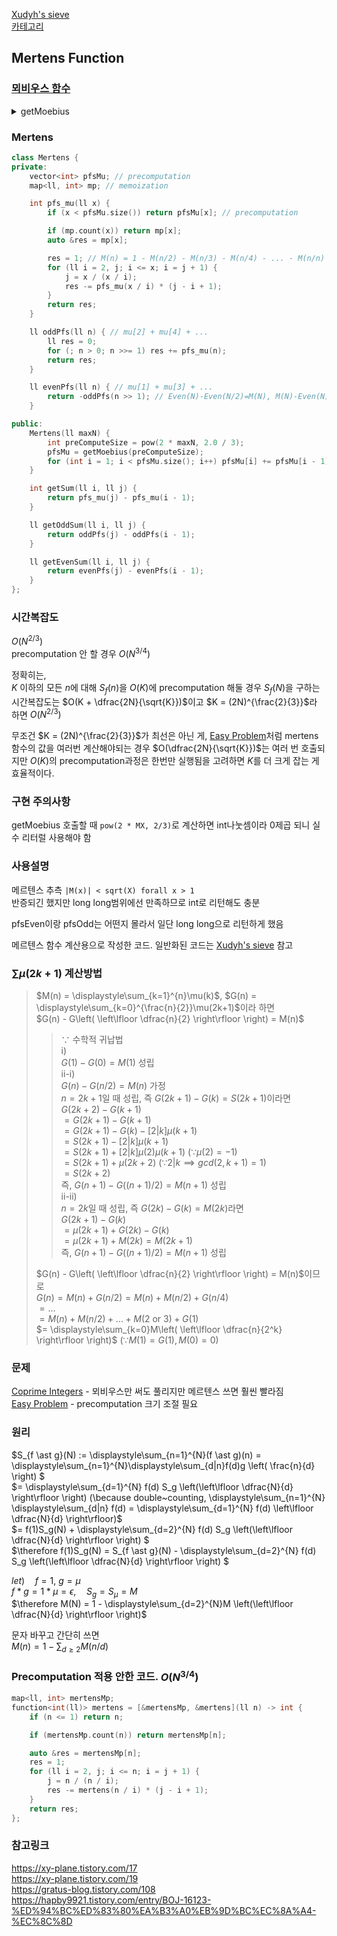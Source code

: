 [Xudyh's sieve](/수학/Xudyh's%20sieve.md)   
[카테고리](/README.md)
## Mertens Function
### [뫼비우스 함수](/수학/뫼비우스.md)
<details>
<summary>getMoebius</summary>

```cpp
vector<int> getMoebius(int n) {
    vector<int> mu(n + 1);
    mu[1] = 1;

    vector<int> primes, lpf(n + 1); // least prime factor
    primes.reserve(n / log(n));

    for (ll i = 2; i <= n; i++) {
        if (!lpf[i]) {
            lpf[i] = 1;
            primes.push_back(i);
            mu[i] = -1;
        }
        for (auto p : primes) {
            if (i * p > n) break;
            lpf[i * p] = p;
            if (i % p == 0) {
                mu[i * p] = 0;
                break;
            }
            else {
                mu[i * p] = mu[i] * mu[p];
            }
        }
    }

    return mu;
}
```
</details>

### Mertens
```cpp
class Mertens {
private:
    vector<int> pfsMu; // precomputation
    map<ll, int> mp; // memoization

    int pfs_mu(ll x) {
        if (x < pfsMu.size()) return pfsMu[x]; // precomputation

        if (mp.count(x)) return mp[x];
        auto &res = mp[x];

        res = 1; // M(n) = 1 - M(n/2) - M(n/3) - M(n/4) - ... - M(n/n)
        for (ll i = 2, j; i <= x; i = j + 1) {
            j = x / (x / i);
            res -= pfs_mu(x / i) * (j - i + 1);
        }
        return res;
    }

    ll oddPfs(ll n) { // mu[2] + mu[4] + ...
        ll res = 0;
        for (; n > 0; n >>= 1) res += pfs_mu(n);
        return res;
    }

    ll evenPfs(ll n) { // mu[1] + mu[3] + ...
        return -oddPfs(n >> 1); // Even(N)-Even(N/2)=M(N), M(N)-Even(N)=-Even(N/2)
    }

public:
    Mertens(ll maxN) {
        int preComputeSize = pow(2 * maxN, 2.0 / 3);
        pfsMu = getMoebius(preComputeSize);
        for (int i = 1; i < pfsMu.size(); i++) pfsMu[i] += pfsMu[i - 1];
    }

    int getSum(ll i, ll j) {
        return pfs_mu(j) - pfs_mu(i - 1);
    }

    ll getOddSum(ll i, ll j) {
        return oddPfs(j) - oddPfs(i - 1);
    }

    ll getEvenSum(ll i, ll j) {
        return evenPfs(j) - evenPfs(i - 1);
    }
};
```
### 시간복잡도
$O(N^{2/3})$   
precomputation 안 할 경우 $O(N^{3/4})$   

정확히는,   
$K$ 이하의 모든 $n$에 대해 $S_f(n)$을 $O(K)$에 precomputation 해둘 경우 $S_f(N)$을 구하는 시간복잡도는 $O(K + \dfrac{2N}{\sqrt{K}})$이고 $K = (2N)^{\frac{2}{3}}$라 하면 $O(N^{2/3})$   

무조건 $K = (2N)^{\frac{2}{3}}$가 최선은 아닌 게, [Easy Problem](https://www.acmicpc.net/problem/16644)처럼 mertens함수의 값을 여러번 계산해야되는 경우 $O(\dfrac{2N}{\sqrt{K}})$는 여러 번 호출되지만 $O(K)$의 precomputation과정은 한번만 실행됨을 고려하면 $K$를 더 크게 잡는 게 효율적이다.

### 구현 주의사항
getMoebius 호출할 때 `pow(2 * MX, 2/3)`로 계산하면 int나눗셈이라 0제곱 되니 실수 리터럴 사용해야 함

### 사용설명
메르텐스 추측 `|M(x)| < sqrt(X) forall x > 1`   
반증되긴 했지만 long long범위에선 만족하므로 int로 리턴해도 충분   

pfsEven이랑 pfsOdd는 어떤지 몰라서 일단 long long으로 리턴하게 했음   

메르텐스 함수 계산용으로 작성한 코드. 일반화된 코드는 [Xudyh's sieve](/수학/Xudyh's%20sieve.md) 참고

### $\sum \mu(2k+1)$ 계산방법   
> $M(n) = \displaystyle\sum_{k=1}^{n}\mu(k)$, $G(n) = \displaystyle\sum_{k=0}^{\frac{n}{2}}\mu(2k+1)$이라 하면   
$G(n) - G\left( \left\lfloor \dfrac{n}{2} \right\rfloor \right) = M(n)$   
>> $\because$ 수학적 귀납법   
i)   
$G(1) - G(0) = M(1)$ 성립   
ii-i)   
$G(n) - G(n/2) = M(n)$ 가정   
$n=2k+1$일 때 성립, 즉 $G(2k+1) - G(k) = S(2k+1)$이라면   
$G(2k+2) - G(k+1)$   
$= G(2k+1) - G(k+1)$   
$= G(2k+1) - G(k) - [2 | k]\mu(k+1)$   
$= S(2k+1) - [2 | k]\mu(k+1)$   
$= S(2k+1) + [2|k]\mu(2)\mu(k + 1)$ ($\because \mu(2)=-1$)    
$= S(2k+1) + \mu(2k+2)$ ($\because 2|k \implies gcd(2, k+1) = 1$)   
$= S(2k+2)$   
즉, $G(n+1) - G((n+1)/2) = M(n+1)$ 성립   
ii-ii)   
$n=2k$일 때 성립, 즉 $G(2k) - G(k) = M(2k)$라면   
$G(2k+1) - G(k)$   
$= \mu(2k+1) + G(2k) - G(k)$   
$= \mu(2k+1) + M(2k) = M(2k+1)$    
즉, $G(n+1) - G((n+1)/2) = M(n+1)$ 성립   
> 
> $G(n) - G\left( \left\lfloor \dfrac{n}{2} \right\rfloor \right) = M(n)$이므로   
$G(n) = M(n) + G(n/2) = M(n) + M(n / 2) + G(n / 4)$   
$= ...$   
$= M(n) + M(n/2) + ... + M(2 \text{ or } 3) + G(1)$   
$= \displaystyle\sum_{k=0}M\left( \left\lfloor \dfrac{n}{2^k} \right\rfloor \right)$ ($\because M(1)=G(1), M(0)=0$)

### 문제
[Coprime Integers](https://www.acmicpc.net/problem/16409) - 뫼비우스만 써도 풀리지만 메르텐스 쓰면 훨씬 빨라짐   
[Easy Problem](https://www.acmicpc.net/problem/16644) - precomputation 크기 조절 필요   

### 원리
$S_{f \ast g}(N) := \displaystyle\sum_{n=1}^{N}(f \ast g)(n) = \displaystyle\sum_{n=1}^{N}\displaystyle\sum_{d|n}f(d)g \left( \frac{n}{d} \right) $   
$= \displaystyle\sum_{d=1}^{N} f(d) S_g \left(\left\lfloor \dfrac{N}{d} \right\rfloor \right) (\because double~counting, \displaystyle\sum_{n=1}^{N} \displaystyle\sum_{d|n} f(d) = \displaystyle\sum_{d=1}^{N} f(d) \left\lfloor \dfrac{N}{d} \right\rfloor)$   
$= f(1)S_g(N) + \displaystyle\sum_{d=2}^{N} f(d) S_g \left(\left\lfloor \dfrac{N}{d} \right\rfloor \right) $   
$\therefore f(1)S_g(N) = S_{f \ast g}(N) - \displaystyle\sum_{d=2}^{N} f(d) S_g \left(\left\lfloor \dfrac{N}{d} \right\rfloor \right) $   

$let) \quad f = 1, ~g = \mu$   
$f \ast g = 1 \ast \mu = \epsilon, \quad S_g = S_\mu = M$   
$\therefore M(N) = 1 - \displaystyle\sum_{d=2}^{N}M \left(\left\lfloor \dfrac{N}{d} \right\rfloor \right)$   

문자 바꾸고 간단히 쓰면   
$M(n) = 1 - \displaystyle\sum_{d \ge 2} M (n / d)$   


### Precomputation 적용 안한 코드. $O(N^{3/4})$
```cpp
map<ll, int> mertensMp;
function<int(ll)> mertens = [&mertensMp, &mertens](ll n) -> int {
    if (n <= 1) return n;

    if (mertensMp.count(n)) return mertensMp[n];

    auto &res = mertensMp[n];
    res = 1;
    for (ll i = 2, j; i <= n; i = j + 1) {
        j = n / (n / i);
        res -= mertens(n / i) * (j - i + 1);
    }
    return res;
};
```

### 참고링크
https://xy-plane.tistory.com/17   
https://xy-plane.tistory.com/19   
https://gratus-blog.tistory.com/108   
https://hapby9921.tistory.com/entry/BOJ-16123-%ED%94%BC%ED%83%80%EA%B3%A0%EB%9D%BC%EC%8A%A4-%EC%8C%8D   